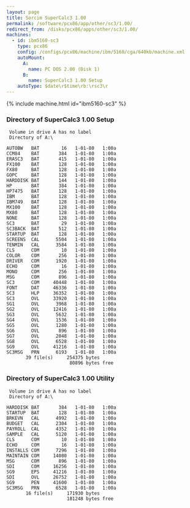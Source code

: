 ```yaml
---
layout: page
title: Sorcim SuperCalc3 1.00
permalink: /software/pcx86/app/other/sc3/1.00/
redirect_from: /disks/pcx86/apps/other/sc3/1.00/
machines:
  - id: ibm5160-sc3
    type: pcx86
    config: /configs/pcx86/machine/ibm/5160/cga/640kb/machine.xml
    autoMount:
      A:
        name: PC DOS 2.00 (Disk 1)
      B:
        name: SuperCalc3 1.00 Setup
    autoType: $date\r$time\rb:\rsc3\r
---
```


{% include machine.html id="ibm5160-sc3" %}

### Directory of SuperCalc3 1.00 Setup

     Volume in drive A has no label
     Directory of A:\

    AUTOBW   BAT        16   1-01-80   1:00a
    CCM84    BAT       384   1-01-80   1:00a
    ERASC3   BAT       415   1-01-80   1:00a
    FX100    BAT       128   1-01-80   1:00a
    FX80     BAT       128   1-01-80   1:00a
    GOPC     BAT       128   1-01-80   1:00a
    HARDDISK BAT       144   1-01-80   1:00a
    HP       BAT       384   1-01-80   1:00a
    HP7475   BAT       128   1-01-80   1:00a
    IBM      BAT       128   1-01-80   1:00a
    IBM749   BAT       128   1-01-80   1:00a
    MX100    BAT       128   1-01-80   1:00a
    MX80     BAT       128   1-01-80   1:00a
    NONE     BAT       128   1-01-80   1:00a
    SC3      BAT        29   1-01-80   1:00a
    SC3BACK  BAT       512   1-01-80   1:00a
    STARTUP  BAT       128   1-01-80   1:00a
    SCREENS  CAL      5504   1-01-80   1:00a
    TENMIN   CAL      3584   1-01-80   1:00a
    CLS      COM        10   1-01-80   1:00a
    COLOR    COM       256   1-01-80   1:00a
    DRIVER   COM      1920   1-01-80   1:00a
    ECHO     COM        16   1-01-80   1:00a
    MONO     COM       256   1-01-80   1:00a
    MSG      COM       896   1-01-80   1:00a
    SC3      COM     40448   1-01-80   1:00a
    FONT     DAT     46336   1-01-80   1:00a
    SC3      HLP     36352   1-01-80   1:00a
    SC3      OVL     33920   1-01-80   1:00a
    SG1      OVL      3968   1-01-80   1:00a
    SG2      OVL     12416   1-01-80   1:00a
    SG3      OVL      5632   1-01-80   1:00a
    SG4      OVL      1536   1-01-80   1:00a
    SG5      OVL      1280   1-01-80   1:00a
    SG6      OVL       896   1-01-80   1:00a
    SG7      OVL      2048   1-01-80   1:00a
    SG8      OVL      6528   1-01-80   1:00a
    SG9      OVL     41216   1-01-80   1:00a
    SC3MSG   PRN      6193   1-01-80   1:00a
           39 file(s)     254375 bytes
                           80896 bytes free

### Directory of SuperCalc3 1.00 Utility

     Volume in drive A has no label
     Directory of A:\

    HARDDISK BAT       384   1-01-80   1:00a
    STARTUP  BAT       128   1-01-80   1:00a
    BRKEVN   CAL      4992   1-01-80   1:00a
    BUDGET   CAL      2304   1-01-80   1:00a
    PAYROLL  CAL      4352   1-01-80   1:00a
    SAMPLE   CAL      5120   1-01-80   1:00a
    CLS      COM        10   1-01-80   1:00a
    ECHO     COM        16   1-01-80   1:00a
    INSTALLS COM      7296   1-01-80   1:00a
    MAINTAIN COM     14080   1-01-80   1:00a
    MSG      COM       896   1-01-80   1:00a
    SDI      COM     16256   1-01-80   1:00a
    SG9      EPS     41216   1-01-80   1:00a
    SDI      OVL     26752   1-01-80   1:00a
    SG9      PEN     41600   1-01-80   1:00a
    SC3MSG   PRN      6528   1-01-80   1:00a
           16 file(s)     171930 bytes
                          181248 bytes free
